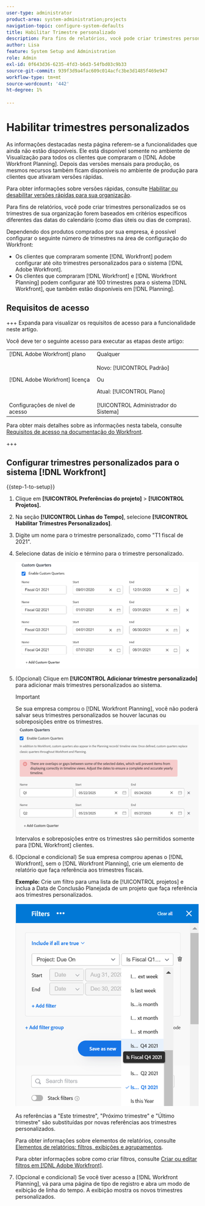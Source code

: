 ```yaml
---
user-type: administrator
product-area: system-administration;projects
navigation-topic: configure-system-defaults
title: Habilitar Trimestre personalizado
description: Para fins de relatórios, você pode criar trimestres personalizados se os trimestres de sua organização forem baseados em critérios específicos diferentes das datas do calendário (como dias úteis ou dias de compras).
author: Lisa
feature: System Setup and Administration
role: Admin
exl-id: 0f643d36-6235-4fd3-b6d3-54fbd03c9b33
source-git-commit: 939f3d9a4fac609c014acfc3be3d1485f469e947
workflow-type: tm+mt
source-wordcount: '442'
ht-degree: 1%

---
```


# Habilitar trimestres personalizados

<!--Audited: 11/2024-->

<span class="preview">As informações destacadas nesta página referem-se a funcionalidades que ainda não estão disponíveis. Ele está disponível somente no ambiente de Visualização para todos os clientes que compraram o [!DNL Adobe Workfront Planning]. Depois das versões mensais para produção, os mesmos recursos também ficam disponíveis no ambiente de produção para clientes que ativaram versões rápidas. </span>

<span class="preview">Para obter informações sobre versões rápidas, consulte [Habilitar ou desabilitar versões rápidas para sua organização](/help/quicksilver/administration-and-setup/set-up-workfront/configure-system-defaults/enable-fast-release-process.md). </span>

Para fins de relatórios, você pode criar trimestres personalizados se os trimestres de sua organização forem baseados em critérios específicos diferentes das datas do calendário (como dias úteis ou dias de compras).

<div class="preview">

Dependendo dos produtos comprados por sua empresa, é possível configurar o seguinte número de trimestres na área de configuração do Workfront:

* Os clientes que compraram somente [!DNL Workfront] podem configurar até oito trimestres personalizados para o sistema [!DNL Adobe Workfront].
* Os clientes que compraram [!DNL Workfront] e [!DNL Workfront Planning] podem configurar até 100 trimestres para o sistema [!DNL Workfront], que também estão disponíveis em [!DNL Planning].

</div>

## Requisitos de acesso

+++ Expanda para visualizar os requisitos de acesso para a funcionalidade neste artigo.

Você deve ter o seguinte acesso para executar as etapas deste artigo:

<table style="table-layout:auto"> 
 <col> 
 <col> 
 <tbody> 
  <tr> 
   <td role="rowheader">[!DNL Adobe Workfront] plano</td> 
   <td>Qualquer</td> 
  </tr> 
  <tr> 
   <td role="rowheader">[!DNL Adobe Workfront] licença</td> 
   <td><p>Novo: [!UICONTROL Padrão]</p>
   Ou
   <p>Atual: [!UICONTROL Plano]</p>
   </td> 
  </tr> 
  <tr> 
   <td role="rowheader">Configurações de nível de acesso</td> 
   <td>[!UICONTROL Administrador do Sistema]</td>
  </tr> 
 </tbody> 
</table>

Para obter mais detalhes sobre as informações nesta tabela, consulte [Requisitos de acesso na documentação do Workfront](/help/quicksilver/administration-and-setup/add-users/access-levels-and-object-permissions/access-level-requirements-in-documentation.md).

+++

## Configurar trimestres personalizados para o sistema [!DNL Workfront]

{{step-1-to-setup}}

1. Clique em **[!UICONTROL Preferências do projeto]** > **[!UICONTROL Projetos].**

1. Na seção **[!UICONTROL Linhas do Tempo]**, selecione **[!UICONTROL Habilitar Trimestres Personalizados]**.

1. Digite um nome para o trimestre personalizado, como &quot;T1 fiscal de 2021&quot;.
1. Selecione datas de início e término para o trimestre personalizado.

   ![Trimestres personalizados](assets/custom-quarters-nwe.png)

1. (Opcional) Clique em **[!UICONTROL Adicionar trimestre personalizado]** para adicionar mais trimestres personalizados ao sistema.

   >[!IMPORTANT]
   >
   > <span class="preview">Se sua empresa comprou o [!DNL Workfront Planning], você não poderá salvar seus trimestres personalizados se houver lacunas ou sobreposições entre os trimestres. </span>
   ><span class="preview">![Trimestres personalizados com aviso de sobreposição](assets/custom-quarters-with-overlap-warning.png)</span>
   >Intervalos e sobreposições entre os trimestres são permitidos somente para [!DNL Workfront] clientes.

1. (Opcional e condicional) Se sua empresa comprou apenas o [!DNL Workfront], sem o [!DNL Workfront Planning], crie um elemento de relatório que faça referência aos trimestres fiscais.


   **Exemplo:** Crie um filtro para uma lista de [!UICONTROL projetos] e inclua a Data de Conclusão Planejada de um projeto que faça referência aos trimestres personalizados.

   ![Filtro de projeto com trimestres personalizados](assets/example-of-project-filter-with-custom-quarters.png)

   As referências a &quot;Este trimestre&quot;, &quot;Próximo trimestre&quot; e &quot;Último trimestre&quot; são substituídas por novas referências aos trimestres personalizados.

   Para obter informações sobre elementos de relatórios, consulte [Elementos de relatórios: filtros, exibições e agrupamentos](../../../reports-and-dashboards/reports/reporting-elements/reporting-elements-filters-views-groupings.md).

   Para obter informações sobre como criar filtros, consulte [Criar ou editar filtros em [!DNL Adobe Workfront]](../../../reports-and-dashboards/reports/reporting-elements/create-filters.md).
1. <span class="preview">(Opcional e condicional) Se você tiver acesso a [!DNL Workfront Planning], vá para uma página de tipo de registro e abra um modo de exibição de linha do tempo. A exibição mostra os novos trimestres personalizados. </span>
